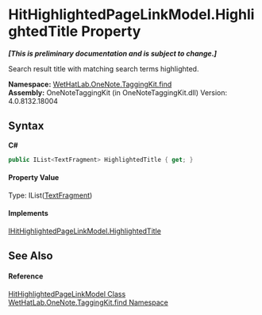 # HitHighlightedPageLinkModel.HighlightedTitle Property 
 _**\[This is preliminary documentation and is subject to change.\]**_

Search result title with matching search terms highlighted.

**Namespace:**&nbsp;<a href="0e3a8efd-07d2-1709-b1cd-709153222081">WetHatLab.OneNote.TaggingKit.find</a><br />**Assembly:**&nbsp;OneNoteTaggingKit (in OneNoteTaggingKit.dll) Version: 4.0.8132.18004

## Syntax

**C#**<br />
``` C#
public IList<TextFragment> HighlightedTitle { get; }
```


#### Property Value
Type: IList(<a href="f320e495-7b74-f8c1-98f7-e408d87aac42">TextFragment</a>)

#### Implements
<a href="aa47f160-7116-5d64-41f7-4020cb7cb8df">IHitHighlightedPageLinkModel.HighlightedTitle</a><br />

## See Also


#### Reference
<a href="4d4cd7ac-7006-c76d-d331-884873162922">HitHighlightedPageLinkModel Class</a><br /><a href="0e3a8efd-07d2-1709-b1cd-709153222081">WetHatLab.OneNote.TaggingKit.find Namespace</a><br />